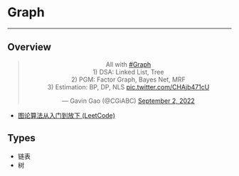 # Graph

---

## Overview

<div align="center">
<blockquote class="twitter-tweet"><p lang="en" dir="ltr">All with <a href="https://twitter.com/hashtag/Graph?src=hash&amp;ref_src=twsrc%5Etfw">#Graph</a><br>1) DSA: Linked List, Tree<br>2) PGM: Factor Graph, Bayes Net, MRF <br>3) Estimation: BP, DP, NLS <a href="https://t.co/CHAjb471cU">pic.twitter.com/CHAjb471cU</a></p>&mdash; Gavin Gao (@CGiABC) <a href="https://twitter.com/CGiABC/status/1565673787256815617?ref_src=twsrc%5Etfw">September 2, 2022</a></blockquote> <script async src="https://platform.twitter.com/widgets.js" charset="utf-8"></script>
</div>

* [图论算法从入门到放下 (LeetCode)](https://leetcode.cn/circle/discuss/FyPTTM/)

## Types

* 链表
* 树
